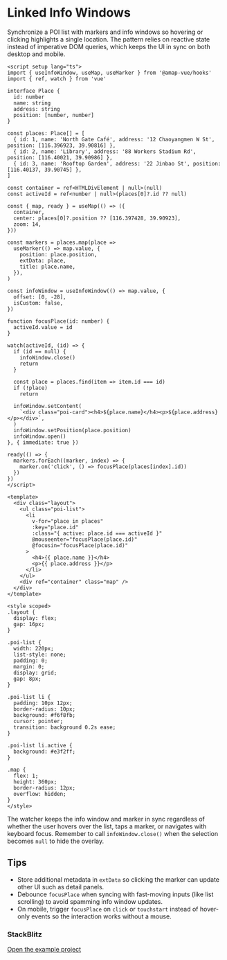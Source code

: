 # Linked Info Windows

Synchronize a POI list with markers and info windows so hovering or clicking highlights a single location. The pattern relies on reactive state instead of imperative DOM queries, which keeps the UI in sync on both desktop and mobile.

```vue
<script setup lang="ts">
import { useInfoWindow, useMap, useMarker } from '@amap-vue/hooks'
import { ref, watch } from 'vue'

interface Place {
  id: number
  name: string
  address: string
  position: [number, number]
}

const places: Place[] = [
  { id: 1, name: 'North Gate Café', address: '12 Chaoyangmen W St', position: [116.396923, 39.90816] },
  { id: 2, name: 'Library', address: '88 Workers Stadium Rd', position: [116.40021, 39.90986] },
  { id: 3, name: 'Rooftop Garden', address: '22 Jinbao St', position: [116.40137, 39.90745] },
]

const container = ref<HTMLDivElement | null>(null)
const activeId = ref<number | null>(places[0]?.id ?? null)

const { map, ready } = useMap(() => ({
  container,
  center: places[0]?.position ?? [116.397428, 39.90923],
  zoom: 14,
}))

const markers = places.map(place =>
  useMarker(() => map.value, {
    position: place.position,
    extData: place,
    title: place.name,
  }),
)

const infoWindow = useInfoWindow(() => map.value, {
  offset: [0, -28],
  isCustom: false,
})

function focusPlace(id: number) {
  activeId.value = id
}

watch(activeId, (id) => {
  if (id == null) {
    infoWindow.close()
    return
  }

  const place = places.find(item => item.id === id)
  if (!place)
    return

  infoWindow.setContent(
    `<div class="poi-card"><h4>${place.name}</h4><p>${place.address}</p></div>`,
  )
  infoWindow.setPosition(place.position)
  infoWindow.open()
}, { immediate: true })

ready(() => {
  markers.forEach((marker, index) => {
    marker.on('click', () => focusPlace(places[index].id))
  })
})
</script>

<template>
  <div class="layout">
    <ul class="poi-list">
      <li
        v-for="place in places"
        :key="place.id"
        :class="{ active: place.id === activeId }"
        @mouseenter="focusPlace(place.id)"
        @focusin="focusPlace(place.id)"
      >
        <h4>{{ place.name }}</h4>
        <p>{{ place.address }}</p>
      </li>
    </ul>
    <div ref="container" class="map" />
  </div>
</template>

<style scoped>
.layout {
  display: flex;
  gap: 16px;
}

.poi-list {
  width: 220px;
  list-style: none;
  padding: 0;
  margin: 0;
  display: grid;
  gap: 8px;
}

.poi-list li {
  padding: 10px 12px;
  border-radius: 10px;
  background: #f6f8fb;
  cursor: pointer;
  transition: background 0.2s ease;
}

.poi-list li.active {
  background: #e3f2ff;
}

.map {
  flex: 1;
  height: 360px;
  border-radius: 12px;
  overflow: hidden;
}
</style>
```

The watcher keeps the info window and marker in sync regardless of whether the user hovers over the list, taps a marker, or navigates with keyboard focus. Remember to call `infoWindow.close()` when the selection becomes `null` to hide the overlay.

## Tips

- Store additional metadata in `extData` so clicking the marker can update other UI such as detail panels.
- Debounce `focusPlace` when syncing with fast-moving inputs (like list scrolling) to avoid spamming info window updates.
- On mobile, trigger `focusPlace` on `click` or `touchstart` instead of hover-only events so the interaction works without a mouse.

### StackBlitz

[Open the example project](https://stackblitz.com/github/your-org/amap-vue-kit/tree/main/examples/basic)
